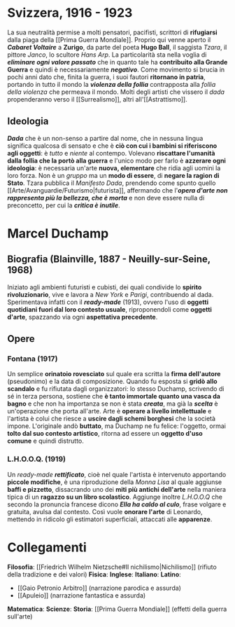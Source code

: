 # Svizzera, 1916 - 1923
La sua neutralità permise a molti pensatori, pacifisti, scrittori di **rifugiarsi** dalla piaga della [[Prima Guerra Mondiale]]. Proprio qui venne aperto il ***Cabaret Voltaire*** a **Zurigo**, da parte del poeta **Hugo Ball**, il saggista *Tzara*, il pittore *Janco*, lo scultore *Hans Arp*. La particolarità sta nella voglia di ***eliminare ogni valore passato*** che in quanto tale ha **contribuito alla Grande Guerra** e quindi è necessariamente ***negativo***. Come movimento si brucia in pochi anni dato che, finita la guerra, i suoi fautori **ritornano in patria**, portando in tutto il mondo la ***violenza della follia*** contrapposta alla *follia della violenza* che permeava il mondo. Molti degli artisti che vissero il *dada* propenderanno verso il [[Surrealismo]], altri all'[[Astrattismo]].
## Ideologia
***Dada*** che è un non-senso a partire dal nome, che in nessuna lingua significa qualcosa di sensato e che è **ciò con cui i bambini si riferiscono agli oggetti**: è *tutto* e *niente* al contempo. Volevano **riscattare l'umanità dalla follia che la portò alla guerra** e l'unico modo per farlo è **azzerare ogni ideologia**: è necessaria un'arte **nuova, elementare** che ridia agli uomini la loro forza. Non è un *gruppo* ma un **modo di essere**, di **negare la ragion di Stato**. Tzara pubblica il *Manifesto Dada*, prendendo come spunto quello [[Arte/Avanguardie/Futurismo|futurista]], affermando che l'***opera d'arte non rappresenta più la bellezza, che è morta*** e non deve essere nulla di preconcetto, per cui la ***critica è inutile***. 
# Marcel Duchamp
## Biografia (Blainville, 1887 - Neuilly-sur-Seine, 1968)
Iniziato agli ambienti futuristi e cubisti, dei quali condivide lo **spirito rivoluzionario**, vive e lavora a *New York* e *Parigi*, contribuendo al dada. Sperimentava infatti con il ***ready-made*** (1913), ovvero l'uso di **oggetti quotidiani fuori dal loro contesto usuale**, riproponendoli come **oggetti d'arte**, spazzando via ogni **aspettativa precedente**.
## Opere
### Fontana (1917)
Un semplice **orinatoio rovesciato** sul quale era scritta la **firma dell'autore** (pseudonimo) e la data di composizione. Quando fu esposta si **gridò allo scandalo** e fu rifiutata dagli organizzatori: lo stesso Duchamp, scrivendo di sé in terza persona, sostiene che **è tanto immortale quanto una vasca da bagno** e che non ha importanza se non è stata ***creata***, ma già la ***scelta*** è un'operazione che porta all'arte. Arte è **operare a livello intellettuale** e l'artista è colui che riesce a **uscire dagli schemi borghesi** che la società impone. L'originale andò **buttato**, ma Duchamp ne fu felice: l'oggetto, ormai **tolto dal suo contesto artistico**, ritorna ad essere un **oggetto d'uso comune** e quindi distrutto.
### L.H.O.O.Q. (1919)
Un *ready-made **rettificato***, cioè nel quale l'artista è intervenuto apportando **piccole modifiche**, è una riproduzione della *Monna Lisa* al quale aggiunse **baffi e pizzetto**, dissacrando uno dei **miti più antichi dell'arte** nella maniera tipica di un **ragazzo su un libro scolastico**. Aggiunge inoltre *L.H.O.O.Q* che secondo la pronuncia francese dicono ***Ella ha caldo al culo***, frase volgare e gratuita, avulsa dal contesto. Così vuole **onorare l'arte** di Leonardo, mettendo in ridicolo gli estimatori superficiali, attaccati alle **apparenze**.
# Collegamenti
**Filosofia**: [[Friedrich Wilhelm Nietzsche#Il nichilismo|Nichilismo]] (rifiuto della tradizione e dei valori)
**Fisica**:
**Inglese**:
**Italiano**:
**Latino**:
- [[Gaio Petronio Arbitro]] (narrazione parodica e assurda)
- [[Apuleio]] (narrazione fantastica e assurda)

**Matematica**:
**Scienze**:
**Storia**: [[Prima Guerra Mondiale]] (effetti della guerra sull'arte)